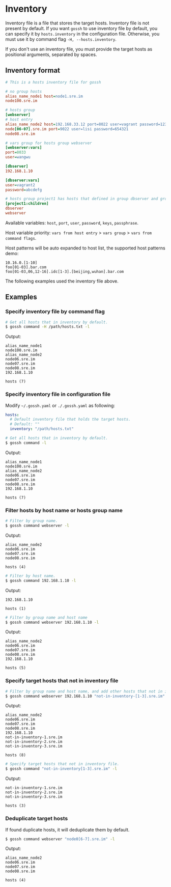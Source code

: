 # Inventory

Inventory file is a file that stores the target hosts. Inventory file is not present by default.
If you want `gossh` to use inventory file by default, you can specify it by `hosts.inventory` in the configuration file. Otherwise, you must use it by command flag `-H, --hosts.inventory`.

If you don't use an inventory file, you must provide the target hosts as positional arguments, separated by spaces.

## Inventory format

```ini
# This is a hosts inventory file for gossh

# no group hosts
alias_name_node1 host=node1.sre.im
node100.sre.im

# hosts group
[webserver]
# host entry
alias_name_node2 host=192.168.33.12 port=8022 user=vagrant password=123456 keys=~/.ssh/id_dsa,~/.ssh/id_rsa passphrase=xxx
node[06-07].sre.im port=9022 user=lisi password=654321
node08.sre.im

# vars group for hosts group webserver
[webserver:vars]
port=8033
user=wangwu

[dbserver]
192.168.1.10

[dbserver:vars]
user=vagrant2
password=abcdefg

# hosts group project1 has hosts that defined in group dbserver and group webserver
[project1:children]
dbserver
webserver
```

Available variables: `host`, `port`, `user`, `password`, `keys`, `passphrase`.

Host variable priority: `vars from host entry` > `vars group` > `vars from command flags`.

Host patterns will be auto expanded to host list, the supported host patterns demo:

```text
10.16.0.[1-10]
foo[01-03].bar.com
foo[01-03,06,12-16].idc[1-3].[beijing,wuhan].bar.com
```

The following examples used the inventory file above.

## Examples

### Specify inventory file by command flag

```sh
# Get all hosts that in inventory by default.
$ gossh command -H /path/hosts.txt -l
```

Output:

```text
alias_name_node1
node100.sre.im
alias_name_node2
node06.sre.im
node07.sre.im
node08.sre.im
192.168.1.10

hosts (7)
```

### Specify inventory file in configuration file

Modify `~/.gossh.yaml` or `./.gossh.yaml` as following:

```yaml
hosts:
  # Default inventory file that holds the target hosts.
  # Default: ""
  inventory: "/path/hosts.txt"
```

```sh
# Get all hosts that in inventory by default.
$ gossh command -l
```

Output:

```text
alias_name_node1
node100.sre.im
alias_name_node2
node06.sre.im
node07.sre.im
node08.sre.im
192.168.1.10

hosts (7)
```

### Filter hosts by host name or hosts group name

```sh
# Filter by group name.
$ gossh command webserver -l
```

Output:

```text
alias_name_node2
node06.sre.im
node07.sre.im
node08.sre.im

hosts (4)
```

```sh
# Filter by host name.
$ gossh command 192.168.1.10 -l
```

Output:

```text
192.168.1.10

hosts (1)
```

```sh
# Filter by group name and host name
$ gossh command webserver 192.168.1.10 -l
```

Output:

```text
alias_name_node2
node06.sre.im
node07.sre.im
node08.sre.im
192.168.1.10

hosts (5)
```

### Specify target hosts that not in inventory file

```sh
# Filter by group name and host name, and add other hosts that not in inventory file.
$ gossh command webserver 192.168.1.10 "not-in-inventory-[1-3].sre.im" -l
```

Output:

```text
alias_name_node2
node06.sre.im
node07.sre.im
node08.sre.im
192.168.1.10
not-in-inventory-1.sre.im
not-in-inventory-2.sre.im
not-in-inventory-3.sre.im

hosts (8)
```

```sh
# Specify target hosts that not in inventory file.
$ gossh command "not-in-inventory[1-3].sre.im" -l
```

Output:

```text
not-in-inventory-1.sre.im
not-in-inventory-2.sre.im
not-in-inventory-3.sre.im

hosts (3)
```

### Deduplicate target hosts

If found duplicate hosts, it will deduplicate them by default.

```sh
$ gossh command webserver "node0[6-7].sre.im" -l
```

Output:

```text
alias_name_node2
node06.sre.im
node07.sre.im
node08.sre.im

hosts (4)
```

